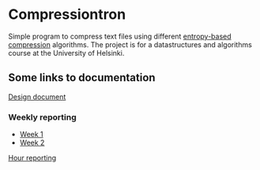 # Compressiontron
Simple program to compress text files using different [entropy-based compression](https://en.wikipedia.org/wiki/Entropy_encoding) algorithms. The project is for a datastructures and algorithms course at the University of Helsinki. 

## Some links to documentation

[Design document](https://github.com/duckling747/Compressiontron/blob/master/documentation/design_doc.md)

### Weekly reporting
* [Week 1](https://github.com/duckling747/Compressiontron/blob/master/documentation/week_report_1.md)
* [Week 2](https://github.com/duckling747/Compressiontron/blob/master/documentation/week_report_2.md)

[Hour reporting](https://github.com/duckling747/Compressiontron/blob/master/documentation/hour_reports.md)

